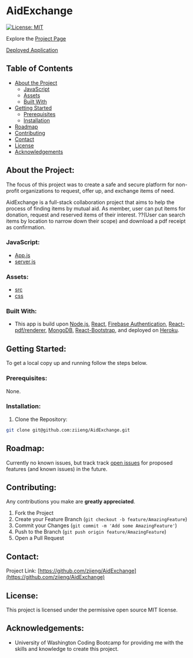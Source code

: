 # AidExchange

[![License: MIT](https://img.shields.io/badge/License-MIT-yellow.svg)](https://opensource.org/licenses/MIT)

Explore the [Project Page](https://github.com/ziieng/AidExchange)

[Deployed Application](https://aidexchange.herokuapp.com/)

## Table of Contents

- [About the Project](#about-the-project)
  - [JavaScript](#JavaScript)
  - [Assets](#Assets)
  - [Built With](#built-with)
- [Getting Started](#getting-started)
  - [Prerequisites](#prerequisites)
  - [Installation](#installation)
- [Roadmap](#roadmap)
- [Contributing](#contributing)
- [Contact](#contact)
- [License](#License)
- [Acknowledgements](#acknowledgements)

## About the Project:

The focus of this project was to create a safe and secure platform for non-profit organizations to request, offer up, and exchange items of need.

AidExchange is a full-stack collaboration project that aims to help the process of finding items by mutual aid. As member, user can put items for donation, request and reserved items of their interest. ??(User can search items by location to narrow down their scope) and download a pdf receipt as confirmation.

<!-- ![Project Gif](gif.gif) -->

### JavaScript:

* [App.js](https://github.com/ziieng/AidExchange/blob/main/client/src/App.js)
* [server.js](https://github.com/ziieng/AidExchange/blob/main/server.js)

### Assets:

* [src](https://github.com/ziieng/AidExchange/tree/main/client/src)
* [css](https://github.com/ziieng/AidExchange/blob/main/client/src/App.css)

### Built With:

* This app is build upon [Node.js](https://nodejs.org/en/), [React](https://reactjs.org/), [Firebase Authentication](https://react-firebase-js.com), [React-pdf/renderer](https://react-pdf.org/), [MongoDB](https://www.mongodb.com/), [React-Bootstrap](https://react-bootstrap.netlify.app/), and deployed on [Heroku](https://dashboard.heroku.com/apps).

## Getting Started:

To get a local copy up and running follow the steps below.

### Prerequisites:

None.

### Installation:

1. Clone the Repository:

```sh
git clone git@github.com:ziieng/AidExchange.git
```

## Roadmap:

Currently no known issues, but track track [open issues](https://github.com/ziieng/AidExchange/issues) for proposed features (and known issues) in the future.

## Contributing:

Any contributions you make are **greatly appreciated**.

1. Fork the Project
2. Create your Feature Branch (`git checkout -b feature/AmazingFeature`)
3. Commit your Changes (`git commit -m 'Add some AmazingFeature'`)
4. Push to the Branch (`git push origin feature/AmazingFeature`)
5. Open a Pull Request

## Contact:

Project Link: [https://github.com/ziieng/AidExchange](https://github.com/ziieng/AidExchange)

## License:

This project is licensed under the permissive open source MIT license.

## Acknowledgements:

- University of Washington Coding Bootcamp for providing me with the skills and knowledge to create this project.
